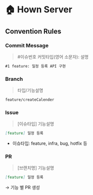 # 🏠 Hown Server
## Convention Rules

### Commit Message

> #이슈번호 커밋타입(영어 소문자): 설명
>

```markdown
#1 feature: 일정 등록 API 구현
```


### Branch

> 타입/기능설명
>

```markdown
feature/createCalender
```


### Issue

> [이슈타입] 기능설명
>

```markdown
[feature] 일정 등록
```

- 이슈타입: feature, infra, bug, hotfix 등

### PR

> [브랜치명] 기능설명
>

```markdown
[feature] 일정 등록
```

→ 기능 별 PR 생성
